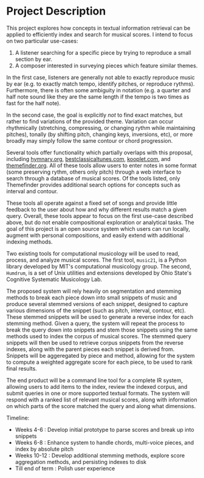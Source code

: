 Project Description
===================

This project explores how concepts in textual information retrieval can be applied to efficiently index and search for musical scores. I intend to focus on two particular use-cases:

1. A listener searching for a specific piece by trying to reproduce a small section by ear.
2. A composer interested in surveying pieces which feature similar themes.

In the first case, listeners are generally not able to exactly reproduce music by ear (e.g. to exactly match tempo, identify pitches, or reproduce rythms). Furthermore, there is often some ambiguity in notation (e.g. a quarter and half note sound like they are the same length if the tempo is two times as fast for the half note).

In the second case, the goal is explicitly *not* to find exact matches, but rather to find variations of the provided theme. Variation can occur rhythmically (stretching, compressing, or changing rythm while maintaining pitches), tonally (by shifting pitch, changing keys, inversions, etc), or more broadly may simply follow the same contour or chord progression.

Several tools offer functionality which partially overlaps with this proposal, including [hymnary.org](https://hymnary.org/melody/search), [bestclassicaltunes.com](http://bestclassicaltunes.com/DictionaryPiano.aspx), [kooplet.com](http://www.kooplet.com/cgi-bin/kooplet/search.pl), and [themefinder.org](http://www.themefinder.org/). All of these tools allow users to enter notes in some format (some preserving rythm, others only pitch) through a web interface to search through a database of musical scores. Of the tools listed, only Themefinder provides additional search options for concepts such as interval and contour.

These tools all operate against a fixed set of songs and provide little feedback to the user about how and why different results match a given query. Overall, these tools appear to focus on the first use-case described above, but do not enable compositional exploration or analytical tasks. The goal of this project is an open source system which users can run locally, augment with personal compositions, and easily extend with additional indexing methods.

Two existing tools for computational musicology will be used to read, process, and analyze musical scores. The first tool, `music21`, is a Python library developed by MIT's computational musicology group.  The second, `Humdrum`, is a set of Unix utilities and extensions developed by Ohio State's Cognitive Systematic Musicology Lab.

The proposed system will rely heavily on segmentation and stemming methods to break each piece down into small snippets of music and produce several stemmed versions of each snippet, designed to capture various dimensions of the snippet (such as pitch, interval, contour, etc).  These stemmed snippets will be used to generate a reverse index for each stemming method. Given a query, the system will repeat the process to break the query down into snippets and stem those snippets using the same methods used to index the corpus of musical scores. The stemmed query snippets will then be used to retrieve corpus snippets from the reverse indexes, along with the parent pieces each snippet is derived from. Snippets will be aggeregated by piece and method, allowing for the system to compute a weighted aggregate score for each piece, to be used to rank final results.

The end product will be a command line tool for a complete IR system, allowing users to add items to the index, review the indexed corpus, and submit queries in one or more supported textual formats. The system will respond with a ranked list of relevant musical scores, along with information on which parts of the score matched the query and along what dimensions.

Timeline:

* Weeks 4-6 : Develop initial prototype to parse scores and break up into snippets
* Weeks 6-8 : Enhance system to handle chords, multi-voice pieces, and index by absolute pitch
* Weeks 10-12 : Develop additional stemming methods, explore score aggregation methods, and persisting indexes to disk
* Till end of term : Polish user experience

